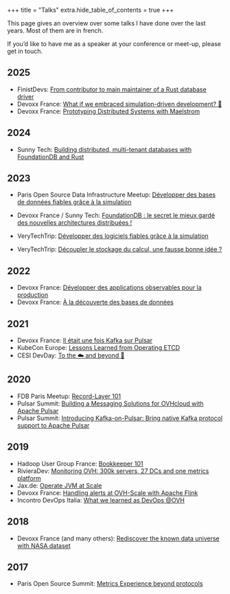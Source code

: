 +++
title = "Talks"
extra.hide_table_of_contents = true
+++

This page gives an overview over some talks I have done over the last years. Most of them are in french.

If you’d like to have me as a speaker at your conference or meet-up, please get in touch.

## 2025

* FinistDevs: [From contributor to main maintainer of a Rust database driver](https://docs.google.com/presentation/d/13pCaWXNkITj5Sh4dKofILbxPg_Wb2BBedbbi2Mv4PoE/edit?usp=sharing)
* Devoxx France: [What if we embraced simulation-driven development? 🤔](https://docs.google.com/presentation/d/1xm4yNGnV2Oi8Lk3ZHEvg4aDMNEFieSmW06CkItCigSc/edit?usp=sharing)
* Devoxx France: [Prototyping Distributed Systems with Maelstrom](https://docs.google.com/presentation/d/1UbJ7drA_6hX7kLN2nV8IxOsAt1k8WOnfGrEfRlbIa7k/edit?usp=sharing)

## 2024

* Sunny Tech: [Building distributed, multi-tenant databases with FoundationDB and Rust](https://www.youtube.com/watch?v=Q_8CRjf3M24)

## 2023

* Paris Open Source Data Infrastructure Meetup: [Développer des bases de données fiables grâce à la simulation](https://docs.google.com/presentation/d/1lrG1a5s7wrEV2i8msHkS11HbiqHyukDe4uUXUwaJ9fI/edit#slide=id.g1357b7516b_0_40)

* Devoxx France / Sunny Tech: [FoundationDB : le secret le mieux gardé des nouvelles architectures distribuées !](https://www.youtube.com/watch?v=gqEncYrZk0I)

* VeryTechTrip: [Développer des logiciels fiables grâce à la simulation](https://verytechtrip.ovhcloud.com/fr/media/oembed/c2ac2738d580f1fff4bc7066fcd96cdf/)

* VeryTechTrip: [Découpler le stockage du calcul, une fausse bonne idée ?](https://docs.google.com/presentation/d/1UiO5-Gk3d1sxfJqGPZIDlckAp-lCUfnFHd0ka1Cexoc/edit?usp=sharing)

## 2022

* Devoxx France: [Développer des applications observables pour la production](https://www.youtube.com/watch?v=ivnI1BKywW4)
* Devoxx France: [À la découverte des bases de données](https://www.youtube.com/watch?v=Sb3uBtaKCaY)

## 2021

* Devoxx France: [Il était une fois Kafka sur Pulsar ](https://www.youtube.com/watch?v=4zndqls2l4A)
* KubeCon Europe: [Lessons Learned from Operating ETCD](https://www.youtube.com/watch?v=IrJyrGQ_R9c)
* CESI DevDay: [To the ☁️ and beyond 🚀](https://docs.google.com/presentation/d/1WnpLaAa7H4tQA6gL8gGu-uWdUUGN4S2IZfIQgaBKlcg/edit?usp=sharing/edit?usp=sharing)

## 2020

* FDB Paris Meetup: [Record-Layer 101](https://docs.google.com/presentation/d/1uZYKKc62CU2biAqLzjCWfMpXEeWk56EgQXfQgjq333Q)
* Pulsar Summit: [Building a Messaging Solutions for OVHcloud with Apache Pulsar](https://www.youtube.com/watch?v=ra9o9_vPeUE)
* Pulsar Summit: [Introducing Kafka-on-Pulsar: Bring native Kafka protocol support to Apache Pulsar](https://www.youtube.com/watch?v=QYXKFPvayjs)

## 2019

* Hadoop User Group France: [Bookkeeper 101](https://docs.google.com/presentation/d/11e5Q6mR2RyDVIv6stlOyLsKnOsOM8F_X16soPbd-VWs/edit?usp=sharing)
* RivieraDev: [Monitoring OVH: 300k servers, 27 DCs and one metrics platform](https://docs.google.com/presentation/d/16mpieQKSzjqS6s33ee2-_ewVEnlZXG68xNUITgFyIng)
* Jax.de: [Operate JVM at Scale](https://docs.google.com/presentation/d/1KIyBWKqh7oTk_GS2merLaiWbw_gGvGUVO1ztScjqMJs/edit?usp=sharing)
* Devoxx France: [Handling alerts at OVH-Scale with Apache Flink](https://www.youtube.com/watch?v=kDr9HAr25L0)
* Incontro DevOps Italia: [What we learned as DevOps @OVH](https://vimeo.com/333920323)

## 2018

* Devoxx France (and many others): [Rediscover the known data universe with NASA dataset](https://docs.google.com/presentation/d/1-nK1aOsan8w9KGXu-4T0F2KknG90Eiq-tNf_fUzHhu0/edit?usp=sharing)

## 2017

* Paris Open Source Summit: [Metrics Experience beyond protocols](https://docs.google.com/presentation/d/15wm8euZBrM4nsIJcSni-os1m9GIOf8xhmOfnKJtHZ8Q)
